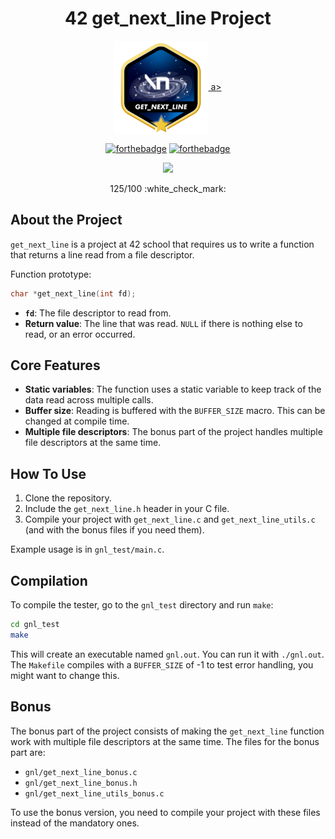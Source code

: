 <div align="center">

  # 42 get_next_line Project

  <p align="center"><a href="https://github.com/aabdulmecitz/42-get-next-line" target="_blank"><img align="center" alt="get_next_line" src="https://github.com/mcombeau/mcombeau/blob/main/42_badges/get_next_linem.png?raw=true"> a></a></p>

  [![forthebadge](https://forthebadge.com/images/badges/made-with-c.svg)](https://forthebadge.com)
  [![forthebadge](https://forthebadge.com/images/badges/built-with-love.svg)](https://forthebadge.com)

   <a img src="https://img.shields.io/badge/score-125%20%2F%20100-success?style=for-the-badge"/></a>
   <a img src="https://img.shields.io/badge/circle-2-magenta?style=for-the-badge"/></a>
   <a img src="https://img.shields.io/badge/42-Evaluation-red?style=for-the-badge"/></a>

  <p align="center"><a href="https://https://42istanbul.com.tr/" target="_blank"><img src="https://img.shields.io/static/v1?label=&message=Istanbul&color=000&style=for-the-badge&logo=42""></a></p>

  <p align="center">125/100 :white_check_mark:</p>
</div>

## About the Project

`get_next_line` is a project at 42 school that requires us to write a function that returns a line read from a file descriptor.

Function prototype:
```c
char *get_next_line(int fd);
```

- **`fd`**: The file descriptor to read from.
- **Return value**: The line that was read. `NULL` if there is nothing else to read, or an error occurred.

## Core Features

- **Static variables**: The function uses a static variable to keep track of the data read across multiple calls.
- **Buffer size**: Reading is buffered with the `BUFFER_SIZE` macro. This can be changed at compile time.
- **Multiple file descriptors**: The bonus part of the project handles multiple file descriptors at the same time.

## How To Use

1. Clone the repository.
2. Include the `get_next_line.h` header in your C file.
3. Compile your project with `get_next_line.c` and `get_next_line_utils.c` (and with the bonus files if you need them).

Example usage is in `gnl_test/main.c`.

## Compilation

To compile the tester, go to the `gnl_test` directory and run `make`:

```bash
cd gnl_test
make
```

This will create an executable named `gnl.out`. You can run it with `./gnl.out`. The `Makefile` compiles with a `BUFFER_SIZE` of -1 to test error handling, you might want to change this.

## Bonus

The bonus part of the project consists of making the `get_next_line` function work with multiple file descriptors at the same time. The files for the bonus part are:
- `gnl/get_next_line_bonus.c`
- `gnl/get_next_line_bonus.h`
- `gnl/get_next_line_utils_bonus.c`

To use the bonus version, you need to compile your project with these files instead of the mandatory ones.
